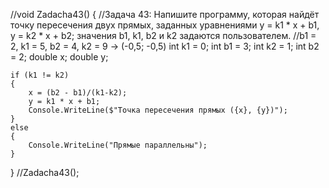 //void Zadacha43()
{
    //Задача 43: Напишите программу, которая найдёт точку пересечения двух прямых, заданных уравнениями y = k1 * x + b1, y = k2 * x + b2; значения b1, k1, b2 и k2 задаются пользователем.
    //b1 = 2, k1 = 5, b2 = 4, k2 = 9 -> (-0,5; -0,5)
    int k1 = 0;
    int b1 = 3;
    int k2 = 1;
    int b2 = 2;
    double x;
    double y;

    if (k1 != k2)
    {
        x = (b2 - b1)/(k1-k2);
        y = k1 * x + b1;
        Console.WriteLine($"Точка пересечения прямых ({x}, {y})");
    }
    else
    {
        Console.WriteLine("Прямые параллельны");
    }

}
//Zadacha43();
